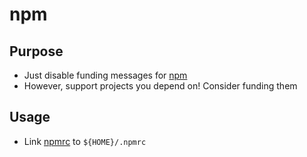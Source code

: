 # npm

## Purpose

- Just disable funding messages for [npm](https://github.com/npm/cli)
- However, support projects you depend on! Consider funding them

## Usage

- Link [npmrc](./npmrc) to `${HOME}/.npmrc`
